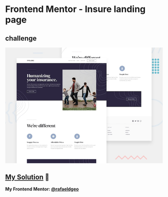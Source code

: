 # Frontend Mentor - Insure landing page
## challenge

![Design preview for the Insure landing page coding challenge](./design/desktop-preview.jpg)

## [My Solution](https://rafaeldgeo.github.io/my-practices-in-the-frontend-mentor/junior/insure-landing-page-master/) 🚀
**My Frontend Mentor: [@rafaeldgeo](https://www.frontendmentor.io/profile/rafaeldgeo)**
